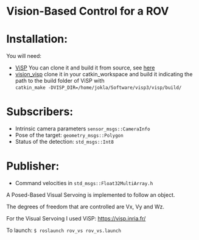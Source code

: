 # Vision-Based Control for a ROV

# Installation:

You will need:
* [ViSP](https://github.com/lagadic/visp)  You can clone it and build it from source, see [here](http://visp-doc.inria.fr/doxygen/visp-daily/tutorial-install-ubuntu.html)
* [vision_visp](https://github.com/lagadic/vision_visp) clone it in your catkin_workspace and build it indicating the path to the build folder of ViSP with   
`catkin_make -DVISP_DIR=/home/jokla/Software/visp3/visp/build/`

# Subscribers:
* Intrinsic camera parameters `sensor_msgs::CameraInfo`
* Pose of the target: `geometry_msgs::Polygon`
* Status of the detection: `std_msgs::Int8`

# Publisher:
* Command velocities in `std_msgs::Float32MultiArray.h`

A Posed-Based Visual Servoing is implemented to follow an object. 


The degrees of freedom that are controlled are Vx, Vy and Wz.

For the Visual Servoing I used ViSP:
https://visp.inria.fr/



To launch:
`$ roslaunch rov_vs rov_vs.launch `
